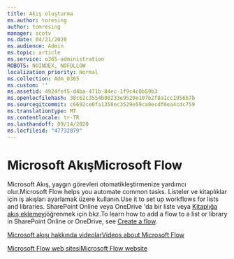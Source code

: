 ```yaml
---
title: Akış oluşturma
ms.author: toresing
author: tomresing
manager: scotv
ms.date: 04/21/2020
ms.audience: Admin
ms.topic: article
ms.service: o365-administration
ROBOTS: NOINDEX, NOFOLLOW
localization_priority: Normal
ms.collection: Adm_O365
ms.custom: ''
ms.assetid: 4924fef5-d4ba-471b-84ec-1f9c4c0b59b3
ms.openlocfilehash: 38c62c3554b00233e9520e107b2f8a1cc1956b7b
ms.sourcegitcommit: c6692ce0fa1358ec3529e59ca0ecdfdea4cdc759
ms.translationtype: MT
ms.contentlocale: tr-TR
ms.lasthandoff: 09/14/2020
ms.locfileid: "47732879"
---
```

# <a name="microsoft-flow"></a><span data-ttu-id="686ef-102">Microsoft Akış</span><span class="sxs-lookup"><span data-stu-id="686ef-102">Microsoft Flow</span></span>

<span data-ttu-id="686ef-103">Microsoft Akış, yaygın görevleri otomatikleştirmenize yardımcı olur.</span><span class="sxs-lookup"><span data-stu-id="686ef-103">Microsoft Flow helps you automate common tasks.</span></span> <span data-ttu-id="686ef-104">Listeler ve kitaplıklar için iş akışları ayarlamak üzere kullanın.</span><span class="sxs-lookup"><span data-stu-id="686ef-104">Use it to set up workflows for lists and libraries.</span></span> <span data-ttu-id="686ef-105">SharePoint Online veya OneDrive 'da bir liste veya [Kitaplığa akış eklemeyi](https://go.microsoft.com/fwlink/?linkid=869408)öğrenmek için bkz.</span><span class="sxs-lookup"><span data-stu-id="686ef-105">To learn how to add a flow to a list or library in SharePoint Online or OneDrive, see [Create a flow](https://go.microsoft.com/fwlink/?linkid=869408).</span></span>
  
[<span data-ttu-id="686ef-106">Microsoft akışı hakkında videolar</span><span class="sxs-lookup"><span data-stu-id="686ef-106">Videos about Microsoft Flow</span></span>](https://go.microsoft.com/fwlink/?linkid=864641)
  
[<span data-ttu-id="686ef-107">Microsoft Flow web sitesi</span><span class="sxs-lookup"><span data-stu-id="686ef-107">Microsoft Flow website</span></span>](https://go.microsoft.com/fwlink/?linkid=864642)
  

